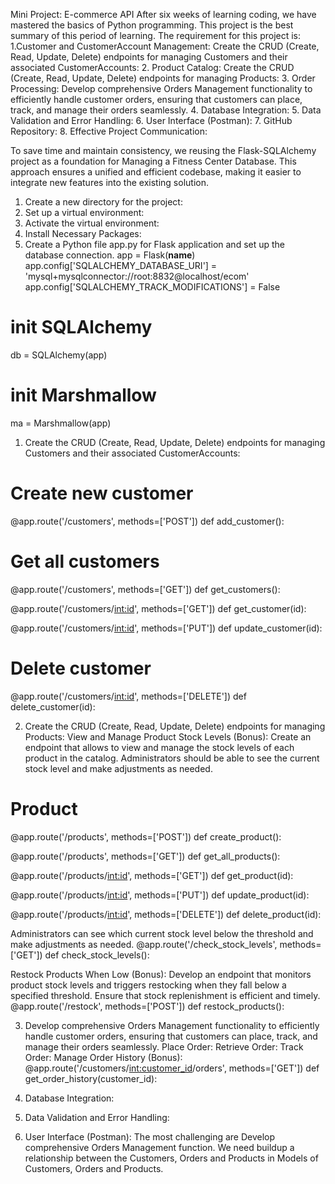 Mini Project: E-commerce API
After six weeks of learning coding, we have mastered the basics of Python programming. This project is the best summary of this period of learning.
The requirement for this project is:
1.Customer and CustomerAccount Management:
 Create the CRUD (Create, Read, Update, Delete) endpoints for managing Customers and their associated CustomerAccounts:
2. Product Catalog:
 Create the CRUD (Create, Read, Update, Delete) endpoints for managing Products:
3. Order Processing:
 Develop comprehensive Orders Management functionality to efficiently handle customer orders, ensuring that customers can place, track, and manage their orders seamlessly.
4. Database Integration:
5. Data Validation and Error Handling:
6. User Interface (Postman):
7. GitHub Repository:
8. Effective Project Communication:

To save time and maintain consistency, we reusing the Flask-SQLAlchemy project as a foundation for Managing a Fitness Center Database.
This approach ensures a unified and efficient codebase, making it easier to integrate new features into the existing solution.

1. Create a new directory for the project:
2.  Set up a virtual environment:
3. Activate the virtual environment:
4. Install Necessary Packages:
5. Create a Python file app.py for Flask application and set up the database connection.
app = Flask(__name__)
app.config['SQLALCHEMY_DATABASE_URI'] = 'mysql+mysqlconnector://root:8832@localhost/ecom'
app.config['SQLALCHEMY_TRACK_MODIFICATIONS'] = False

# init SQLAlchemy
db = SQLAlchemy(app)

# init Marshmallow
ma = Marshmallow(app)

1.	Create the CRUD (Create, Read, Update, Delete) endpoints for managing Customers and their associated CustomerAccounts:
# Create new customer
@app.route('/customers', methods=['POST'])
def add_customer():

# Get all customers
@app.route('/customers', methods=['GET'])
def get_customers():

@app.route('/customers/<int:id>', methods=['GET'])
def get_customer(id):

@app.route('/customers/<int:id>', methods=['PUT'])
def update_customer(id):

# Delete customer
@app.route('/customers/<int:id>', methods=['DELETE'])
def delete_customer(id):

2. Create the CRUD (Create, Read, Update, Delete) endpoints for managing Products:
View and Manage Product Stock Levels (Bonus): Create an endpoint that allows to view and manage the stock levels of each product in the catalog. Administrators should be able to see the current stock level and make adjustments as needed.
# Product
@app.route('/products', methods=['POST'])
def create_product():

@app.route('/products', methods=['GET'])
def get_all_products():

@app.route('/products/<int:id>', methods=['GET'])
def get_product(id):

@app.route('/products/<int:id>', methods=['PUT'])
def update_product(id):

@app.route('/products/<int:id>', methods=['DELETE'])
def delete_product(id):

Administrators can see which current stock level below the threshold and make adjustments as needed.
@app.route('/check_stock_levels', methods=['GET'])
def check_stock_levels():

Restock Products When Low (Bonus): Develop an endpoint that monitors product stock levels and triggers restocking when they fall below a specified threshold. Ensure that stock replenishment is efficient and timely.
@app.route('/restock', methods=['POST'])
def restock_products():

3. Develop comprehensive Orders Management functionality to efficiently handle customer orders, ensuring that customers can place, track, and manage their orders seamlessly.
Place Order: 
Retrieve Order: 
Track Order: 
Manage Order History (Bonus): 
@app.route('/customers/<int:customer_id>/orders', methods=['GET'])
def get_order_history(customer_id):

4. Database Integration:
5. Data Validation and Error Handling:
6. User Interface (Postman):
The most challenging are Develop comprehensive Orders Management function.
We need buildup a relationship between the Customers, Orders and Products in Models of Customers, Orders and Products.




















